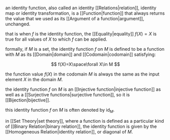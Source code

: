 an identity function, also called an identity [[Relations|relation]], identity map or identity transformation, is a [[Function|function]] that always returns the value that we used as its [[Argument of a function|argument]], unchanged.

that is when $f$ is the identity function, the [[Equality|equality]] $f(X) = X$ is true for all values of $X$ to which $f$ can be applied.

formally, if $M$ is a set, the identity function $f$ on $M$ is defined to be a function with $M$ as its [[Domain|domain]] and [[Codomain|codomain]] satisfying:

$$
f(X)=X\space\forall X\in M
$$

the function value $f(X)$ in the codomain $M$ is always the same as the input element $X$ in the domain $M$.

the identity function $f$ on $M$ is an [[Injective function|injective function]] as well as a [[Surjective functions|surjective function]], so it is [[Bijection|bijective]].

this identity function $f$ on $M$ is often denoted by $\text{id}_{M}$.

in [[Set Theory|set theory]], where a function is defined as a particular kind of [[Binary Relation|binary relation]], the identity function is given by the [[Homogeneous Relation|identity relation]], or diagonal of $M$.